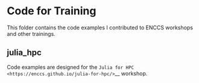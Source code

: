 # Code for Training

This folder contains the code examples I contributed to ENCCS workshops and other trainings.

## julia_hpc

Code examples are designed for the `Julia for HPC <https://enccs.github.io/julia-for-hpc/>`__ workshop.
